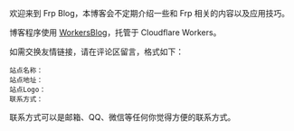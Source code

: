 欢迎来到 Frp Blog，本博客会不定期介绍一些和 Frp 相关的内容以及应用技巧。

博客程序使用 [WorkersBlog](https://github.com/kasuganosoras/cloudflare-worker-blog)，托管于 Cloudflare Workers。

如需交换友情链接，请在评论区留言，格式如下：

```text
站点名称：
站点地址：
站点Logo：
联系方式：
```

联系方式可以是邮箱、QQ、微信等任何你觉得方便的联系方式。

